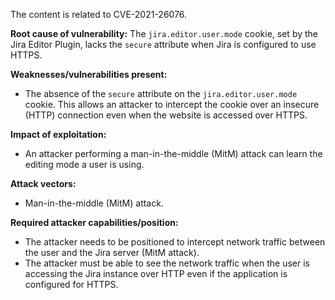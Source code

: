 The content is related to CVE-2021-26076.

**Root cause of vulnerability:** The `jira.editor.user.mode` cookie, set by the Jira Editor Plugin, lacks the `secure` attribute when Jira is configured to use HTTPS.

**Weaknesses/vulnerabilities present:**
- The absence of the `secure` attribute on the `jira.editor.user.mode` cookie. This allows an attacker to intercept the cookie over an insecure (HTTP) connection even when the website is accessed over HTTPS.

**Impact of exploitation:**
- An attacker performing a man-in-the-middle (MitM) attack can learn the editing mode a user is using.

**Attack vectors:**
- Man-in-the-middle (MitM) attack.

**Required attacker capabilities/position:**
- The attacker needs to be positioned to intercept network traffic between the user and the Jira server (MitM attack).
- The attacker must be able to see the network traffic when the user is accessing the Jira instance over HTTP even if the application is configured for HTTPS.